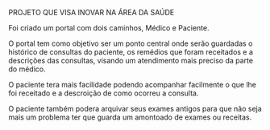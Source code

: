 PROJETO QUE VISA INOVAR NA ÁREA DA SAÚDE

Foi criado um portal com dois caminhos, Médico e Paciente.

O portal tem como objetivo ser um ponto central onde serão guardadas o histórico de consultas do paciente, os remédios que foram receitados e a descrições das consultas, visando um atendimento mais preciso da parte do médico. 

O paciente tera mais facilidade podendo acompanhar facilmente o que lhe foi receitado e a descroição de como ocorreu a consulta. 

O paciente também podera arquivar seus exames antigos para que não seja mais um problema ter que guarda um amontoado de exames ou receitas.